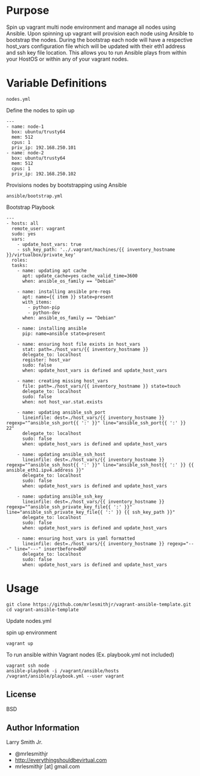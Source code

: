 Purpose
=======

Spin up vagrant multi node environment and manage all nodes using Ansible. Upon spinning up vagrant will provision each node using Ansible to bootstrap the nodes. During the bootstrap each node will have a respective host_vars configuration file which will be updated with their eth1 address and ssh key file location. This allows you to run Ansible plays from within your HostOS or within any of your vagrant nodes.

Variable Definitions
====================
````
nodes.yml
````
Define the nodes to spin up
````
---
- name: node-1
  box: ubuntu/trusty64
  mem: 512
  cpus: 1
  priv_ip: 192.168.250.101
- name: node-2
  box: ubuntu/trusty64
  mem: 512
  cpus: 1
  priv_ip: 192.168.250.102
````

Provisions nodes by bootstrapping using Ansible
````
ansible/bootstrap.yml
````
Bootstrap Playbook
````
---
- hosts: all
  remote_user: vagrant
  sudo: yes
  vars:
    - update_host_vars: true
    - ssh_key_path: '../.vagrant/machines/{{ inventory_hostname }}/virtualbox/private_key'
  roles:
  tasks:
    - name: updating apt cache
      apt: update_cache=yes cache_valid_time=3600
      when: ansible_os_family == "Debian"

    - name: installing ansible pre-reqs
      apt: name={{ item }} state=present
      with_items:
        - python-pip
        - python-dev
      when: ansible_os_family == "Debian"

    - name: installing ansible
      pip: name=ansible state=present

    - name: ensuring host file exists in host_vars
      stat: path=./host_vars/{{ inventory_hostname }}
      delegate_to: localhost
      register: host_var
      sudo: false
      when: update_host_vars is defined and update_host_vars

    - name: creating missing host_vars
      file: path=./host_vars/{{ inventory_hostname }} state=touch
      delegate_to: localhost
      sudo: false
      when: not host_var.stat.exists

    - name: updating ansible_ssh_port
      lineinfile: dest=./host_vars/{{ inventory_hostname }} regexp="^ansible_ssh_port{{ ':' }}" line="ansible_ssh_port{{ ':' }} 22"
      delegate_to: localhost
      sudo: false
      when: update_host_vars is defined and update_host_vars

    - name: updating ansible_ssh_host
      lineinfile: dest=./host_vars/{{ inventory_hostname }} regexp="^ansible_ssh_host{{ ':' }}" line="ansible_ssh_host{{ ':' }} {{ ansible_eth1.ipv4.address }}"
      delegate_to: localhost
      sudo: false
      when: update_host_vars is defined and update_host_vars

    - name: updating ansible_ssh_key
      lineinfile: dest=./host_vars/{{ inventory_hostname }} regexp="^ansible_ssh_private_key_file{{ ':' }}" line="ansible_ssh_private_key_file{{ ':' }} {{ ssh_key_path }}"
      delegate_to: localhost
      sudo: false
      when: update_host_vars is defined and update_host_vars

    - name: ensuring host_vars is yaml formatted
      lineinfile: dest=./host_vars/{{ inventory_hostname }} regexp="---" line="---" insertbefore=BOF
      delegate_to: localhost
      sudo: false
      when: update_host_vars is defined and update_host_vars
````

Usage
=====
````
git clone https://github.com/mrlesmithjr/vagrant-ansible-template.git
cd vagrant-ansible-template
````
Update nodes.yml

spin up environment
````
vagrant up
````

To run ansible within Vagrant nodes (Ex. playbook.yml not included)
````
vagrant ssh node
ansible-playbook -i /vagrant/ansible/hosts /vagrant/ansible/playbook.yml --user vagrant
````

License
-------

BSD

Author Information
------------------

Larry Smith Jr.
- @mrlesmithjr
- http://everythingshouldbevirtual.com
- mrlesmithjr [at] gmail.com
